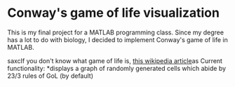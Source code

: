 # Conway's game of life visualization
This is my final project for a MATLAB programming class.
Since my degree has a lot to do with biology, I decided to implement Conway's game of life in MATLAB.

 saxcIf you don't know what game of life is, [this wikipedia article](https://en.wikipedia.org/wiki/Conway's_Game_of_Life.)as
Current functionality:
*displays a graph of randomly generated cells which abide by 23/3 rules of GoL (by default)

